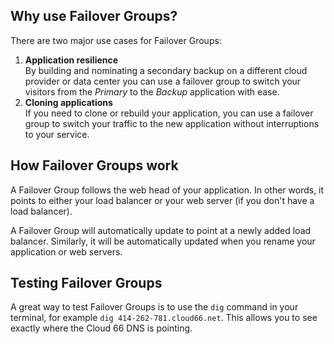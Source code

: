 
## Why use Failover Groups?

There are two major use cases for Failover Groups:

1. **Application resilience**  
 By building and nominating a secondary backup on a different cloud provider or data center you can use a failover group to switch your visitors from the _Primary_ to the _Backup_ application with ease.
2. **Cloning applications**  
If you need to clone or rebuild your application, you can use a failover group to switch your traffic to the new application without interruptions to your service.

## How Failover Groups work

A Failover Group follows the web head of your application. In other words, it points to either your load balancer or your web server (if you don't have a load balancer).

A Failover Group will automatically update to point at a newly added load balancer. Similarly, it will be automatically updated when you rename your application or web servers.

## Testing Failover Groups

A great way to test Failover Groups is to use the `dig` command in your terminal, for example `dig 414-262-781.cloud66.net`. This allows you to see exactly where the Cloud 66 DNS is pointing.